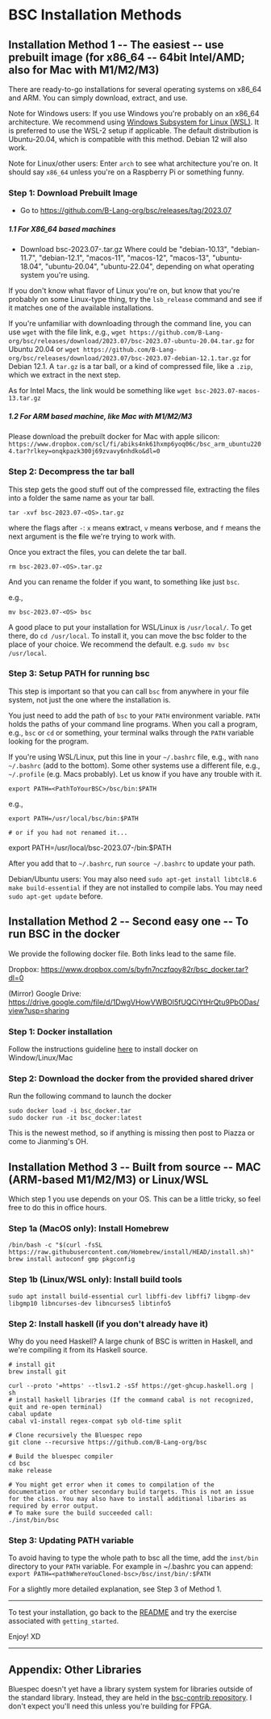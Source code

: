 # BSC Installation Methods


## Installation Method 1 -- The easiest -- use prebuilt image (for x86_64 -- 64bit Intel/AMD; also for Mac with M1/M2/M3)

There are ready-to-go installations for several operating systems on x86_64 and ARM. You can simply download, extract, and use.

Note for Windows users: If you use Windows you're probably on an x86_64 architecture. We recommend using [Windows Subsystem for Linux (WSL)](https://learn.microsoft.com/en-us/windows/wsl/install). It is preferred to use the WSL-2 setup if applicable. The default distribution is Ubuntu-20.04, which is compatible with this method. Debian 12 will also work.

Note for Linux/other users: Enter `arch` to see what architecture you're on. It should say `x86_64` unless you're on a Raspberry Pi or something funny.

### Step 1: Download Prebuilt Image
- Go to https://github.com/B-Lang-org/bsc/releases/tag/2023.07
##### 1.1 For X86_64 based machines
- Download bsc-2023.07-<OS>.tar.gz
Where <OS> could be "debian-10.13", "debian-11.7", "debian-12.1", "macos-11", "macos-12", "macos-13", "ubuntu-18.04", "ubuntu-20.04", "ubuntu-22.04", depending on what operating system you're using.

If you don't know what flavor of Linux you're on, but know that you're probably on some Linux-type thing, try the `lsb_release` command and see if it matches one of the available installations.

If you're unfamiliar with downloading through the command line, you can use `wget` with the file link, e.g., `wget https://github.com/B-Lang-org/bsc/releases/download/2023.07/bsc-2023.07-ubuntu-20.04.tar.gz` for Ubuntu 20.04 or `wget https://github.com/B-Lang-org/bsc/releases/download/2023.07/bsc-2023.07-debian-12.1.tar.gz` for Debian 12.1. A `tar.gz` is a tar ball, or a kind of compressed file, like a `.zip`, which we extract in the next step.

As for Intel Macs, the link would be something like `wget bsc-2023.07-macos-13.tar.gz`

##### 1.2 For ARM based machine, like Mac with M1/M2/M3
Please download the prebuilt docker for Mac with apple silicon: `https://www.dropbox.com/scl/fi/abiks4nk61hxmp6yoq06c/bsc_arm_ubuntu2204.tar?rlkey=onqkpazk300j69zvavy6nhdko&dl=0`


### Step 2: Decompress the tar ball

This step gets the good stuff out of the compressed file, extracting the files into a folder the same name as your tar ball.

```
tar -xvf bsc-2023.07-<OS>.tar.gz
```

where the flags after `-`: `x` means e**x**tract, `v` means **v**erbose, and `f` means the next argument is the **f**ile we're trying to work with.

Once you extract the files, you can delete the tar ball.

```
rm bsc-2023.07-<OS>.tar.gz
```

And you can rename the folder if you want, to something like just `bsc`.

e.g.,

`mv bsc-2023.07-<OS> bsc`

A good place to put your installation for WSL/Linux is `/usr/local/`. To get there, do `cd /usr/local`. 
To install it, you can move the bsc folder to the place of your choice. We recommend the default. e.g. `sudo mv bsc /usr/local`.

### Step 3: Setup PATH for running bsc
This step is important so that you can call `bsc` from anywhere in your file system, not just the one where the installation is.

You just need to add the path of `bsc` to your `PATH` environment variable. `PATH` holds the paths of your command line programs. When you call a program, e.g., `bsc` or `cd` or something, your terminal walks through the `PATH` variable looking for the program.

If you're using WSL/Linux, put this line in your `~/.bashrc` file, e.g., with `nano ~/.bashrc` (add to the bottom). Some other systems use a different file, e.g., `~/.profile` (e.g. Macs probably). Let us know if you have any trouble with it.

```
export PATH=<PathToYourBSC>/bsc/bin:$PATH
```

e.g.,
```
export PATH=/usr/local/bsc/bin:$PATH

# or if you had not renamed it...

```
export PATH=/usr/local/bsc-2023.07-<OS>/bin:$PATH


After you add that to `~/.bashrc`, run `source ~/.bashrc` to update your path.

Debian/Ubuntu users: You may also need `sudo apt-get install libtcl8.6 make build-essential` if they are not installed to compile labs. You may need `sudo apt-get update` before. 

## Installation Method 2 -- Second easy one -- To run BSC in the docker

We provide the following docker file. Both links lead to the same file.

Dropbox: https://www.dropbox.com/s/byfn7nczfqoy82r/bsc_docker.tar?dl=0

(Mirror) Google Drive: https://drive.google.com/file/d/1DwgVHowVWBOl5fUQCiYtHrQtu9PbODas/view?usp=sharing

### Step 1: Docker installation
Follow the instructions guideline [here](https://docs.docker.com/engine/install/) to install docker on Window/Linux/Mac

### Step 2: Download the docker from the provided shared driver

Run the following command to launch the docker
```
sudo docker load -i bsc_docker.tar
sudo docker run -it bsc_docker:latest
```

This is the newest method, so if anything is missing then post to Piazza or come to Jianming's OH.

## Installation Method 3 -- Built from source -- MAC (ARM-based M1/M2/M3) or Linux/WSL

Which step 1 you use depends on your OS. This can be a little tricky, so feel free to do this in office hours.

### Step 1a (MacOS only): Install Homebrew
```
/bin/bash -c "$(curl -fsSL https://raw.githubusercontent.com/Homebrew/install/HEAD/install.sh)"
brew install autoconf gmp pkgconfig

```

### Step 1b (Linux/WSL only): Install build tools
```
sudo apt install build-essential curl libffi-dev libffi7 libgmp-dev libgmp10 libncurses-dev libncurses5 libtinfo5
```

### Step 2: Install haskell (if you don't already have it)
Why do you need Haskell? A large chunk of BSC is written in Haskell, and we're compiling it from its Haskell source.

```
# install git
brew install git

curl --proto '=https' --tlsv1.2 -sSf https://get-ghcup.haskell.org | sh
# install haskell libraries (If the command cabal is not recognized, quit and re-open terminal)
cabal update
cabal v1-install regex-compat syb old-time split

# Clone recursively the Bluespec repo
git clone --recursive https://github.com/B-Lang-org/bsc

# Build the bluespec compiler
cd bsc
make release

# You might get error when it comes to compilation of the documentation or other secondary build targets. This is not an issue for the class. You may also have to install additional libaries as required by error output.
# To make sure the build succeeded call:
./inst/bin/bsc

``` 

### Step 3: Updating PATH variable
To avoid having to type the whole path to bsc all the time, add the `inst/bin` directory to your `PATH` variable. For example in ~/.bashrc you can append:
```export PATH=<pathWhereYouCloned-bsc>/bsc/inst/bin/:$PATH```

For a slightly more detailed explanation, see Step 3 of Method 1.

---

To test your installation, go back to the [README](/README.md) and try the exercise associated with `getting_started`.

Enjoy! XD

---

## Appendix: Other Libraries
Bluespec doesn't yet have a library system system for libraries outside of the standard library. Instead, they are held in the [bsc-contrib repository](https://github.com/B-Lang-org/bsc-contrib). I don't expect you'll need this unless you're building for FPGA.
